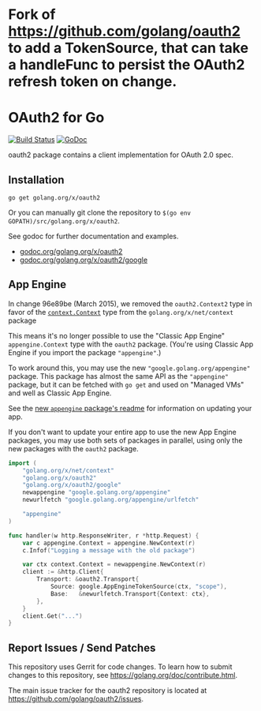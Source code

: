 # Fork of https://github.com/golang/oauth2 to add a TokenSource, that can take a handleFunc to persist the OAuth2 refresh token on change.

# OAuth2 for Go

[![Build Status](https://travis-ci.org/golang/oauth2.svg?branch=master)](https://travis-ci.org/golang/oauth2)
[![GoDoc](https://godoc.org/golang.org/x/oauth2?status.svg)](https://godoc.org/golang.org/x/oauth2)

oauth2 package contains a client implementation for OAuth 2.0 spec.

## Installation

~~~~
go get golang.org/x/oauth2
~~~~

Or you can manually git clone the repository to
`$(go env GOPATH)/src/golang.org/x/oauth2`.

See godoc for further documentation and examples.

* [godoc.org/golang.org/x/oauth2](http://godoc.org/golang.org/x/oauth2)
* [godoc.org/golang.org/x/oauth2/google](http://godoc.org/golang.org/x/oauth2/google)


## App Engine

In change 96e89be (March 2015), we removed the `oauth2.Context2` type in favor
of the [`context.Context`](https://golang.org/x/net/context#Context) type from
the `golang.org/x/net/context` package

This means it's no longer possible to use the "Classic App Engine"
`appengine.Context` type with the `oauth2` package. (You're using
Classic App Engine if you import the package `"appengine"`.)

To work around this, you may use the new `"google.golang.org/appengine"`
package. This package has almost the same API as the `"appengine"` package,
but it can be fetched with `go get` and used on "Managed VMs" and well as
Classic App Engine.

See the [new `appengine` package's readme](https://github.com/golang/appengine#updating-a-go-app-engine-app)
for information on updating your app.

If you don't want to update your entire app to use the new App Engine packages,
you may use both sets of packages in parallel, using only the new packages
with the `oauth2` package.

```go
import (
	"golang.org/x/net/context"
	"golang.org/x/oauth2"
	"golang.org/x/oauth2/google"
	newappengine "google.golang.org/appengine"
	newurlfetch "google.golang.org/appengine/urlfetch"

	"appengine"
)

func handler(w http.ResponseWriter, r *http.Request) {
	var c appengine.Context = appengine.NewContext(r)
	c.Infof("Logging a message with the old package")

	var ctx context.Context = newappengine.NewContext(r)
	client := &http.Client{
		Transport: &oauth2.Transport{
			Source: google.AppEngineTokenSource(ctx, "scope"),
			Base:   &newurlfetch.Transport{Context: ctx},
		},
	}
	client.Get("...")
}
```

## Report Issues / Send Patches

This repository uses Gerrit for code changes. To learn how to submit changes to
this repository, see https://golang.org/doc/contribute.html.

The main issue tracker for the oauth2 repository is located at
https://github.com/golang/oauth2/issues.
